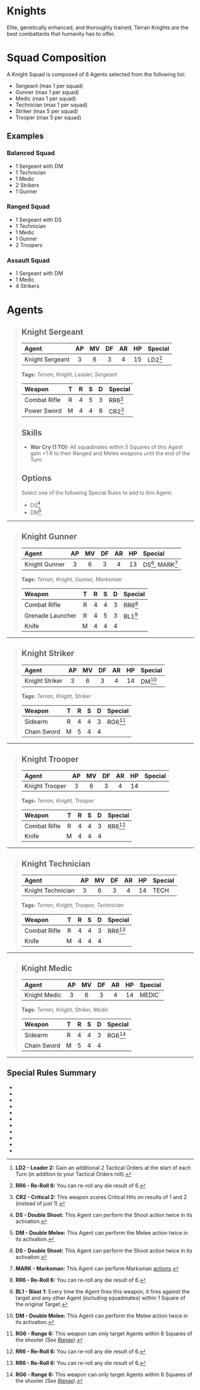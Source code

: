 # Knights

Elite, genetically enhanced, and thoroughly trained, Terran Knights are the best combattants that humanity has to offer.

# Squad Composition

A Knight Squad is composed of 6 Agents selected from the following list:
* Sergeant (max 1 per squad)
* Gunner (max 1 per squad)
* Medic (max 1 per squad)
* Technician (max 1 per squad)
* Striker (max 5 per squad)
* Trooper (max 5 per squad)

## Examples

### Balanced Squad

* 1 Sergeant with DM
* 1 Technician
* 1 Medic
* 2 Strikers
* 1 Gunner

### Ranged Squad

* 1 Sergeant with DS
* 1 Technician
* 1 Medic
* 1 Gunner
* 2 Troopers

### Assault Squad

* 1 Sergeant with DM
* 1 Medic
* 4 Strikers

# Agents

> ## Knight Sergeant
> 
> |Agent|AP|MV|DF|AR|HP|Special|
> |:---------------|:----:|:----:|:----:|:----:|:----:|:----|
> |Knight Sergeant|3|6|3|4|15|LD2[^LD2]|
> 
> **Tags:** *Terran, Knight, Leader, Sergeant*
> 
> |Weapon|T|R|S|D|Special|
> |:---------------|:----:|:----:|:----:|:----:|:----|
> |Combat Rifle|R|4|5|3|RR6[^RR6]|
> |Power Sword|M|4|4|8|CR2[^CR2]|
> 
> ## Skills
> 
> * **War Cry (1 TO):** All squadmates within 5 Squares of this Agent gain +1 R to their Ranged and Melee weapons until the end of the Turn.
> 
> ## Options
> 
> Select one of the following Special Rules to add to this Agent:
> * DS[^DS]
> * DM[^DM]

---

> ## Knight Gunner
> 
> |Agent|AP|MV|DF|AR|HP|Special|
> |:---------------|:----:|:----:|:----:|:----:|:----:|:----|
> |Knight Gunner|3|6|3|4|13|DS[^DS], MARK[^MARK]|
> 
> **Tags:** *Terran, Knight, Gunner, Marksman*
> 
> |Weapon|T|R|S|D|Special|
> |:---------------|:----:|:----:|:----:|:----:|:----|
> |Combat Rifle|R|4|4|3|RR6[^RR6]|
> |Grenade Launcher|R|4|5|3|BL1[^BL1]|
> |Knife|M|4|4|4||

---

> ## Knight Striker
> 
> |Agent|AP|MV|DF|AR|HP|Special|
> |:---------------|:----:|:----:|:----:|:----:|:----:|:----|
> |Knight Striker|3|6|3|4|14|DM[^DM]|
> 
> **Tags:** *Terran, Knight, Striker*
> 
> |Weapon|T|R|S|D|Special|
> |:---------------|:----:|:----:|:----:|:----:|:----|
> |Sidearm|R|4|4|3|RG6[^RG6]|
> |Chain Sword|M|5|4|4||

---

> ## Knight Trooper
> 
> |Agent|AP|MV|DF|AR|HP|Special|
> |:---------------|:----:|:----:|:----:|:----:|:----:|:----|
> |Knight Trooper|3|6|3|4|14||
> 
> **Tags:** *Terran, Knight, Trooper*
> 
> |Weapon|T|R|S|D|Special|
> |:---------------|:----:|:----:|:----:|:----:|:----|
> |Combat Rifle|R|4|4|3|RR6[^RR6]|
> |Knife|M|4|4|4||

---

> ## Knight Technician
> 
> |Agent|AP|MV|DF|AR|HP|Special|
> |:---------------|:----:|:----:|:----:|:----:|:----:|:----|
> |Knight Technician|3|6|3|4|14|TECH|
> 
> **Tags:** *Terran, Knight, Trooper, Technician*
> 
> |Weapon|T|R|S|D|Special|
> |:---------------|:----:|:----:|:----:|:----:|:----|
> |Combat Rifle|R|4|4|3|RR6[^RR6]|
> |Knife|M|4|4|4||

---

> ## Knight Medic
> 
> |Agent|AP|MV|DF|AR|HP|Special|
> |:---------------|:----:|:----:|:----:|:----:|:----:|:----|
> |Knight Medic|3|6|3|4|14|MEDIC`|
> 
> **Tags:** *Terran, Knight, Striker, Medic*
> 
> |Weapon|T|R|S|D|Special|
> |:---------------|:----:|:----:|:----:|:----:|:----|
> |Sidearm|R|4|4|3|RG6[^RG6]|
> |Chain Sword|M|5|4|4||

---

## Special Rules Summary

* [^LD2]: **LD2 - Leader 2:** Gain an additional 2 Tactical Orders at the start of each Turn (in addition to your Tactical Orders roll).
* [^DS]: **DS - Double Shoot:** This Agent can perform the Shoot action twice in its activation.
* [^DM]: **DM - Double Melee:** This Agent can perform the Melee action twice in its activation.
* [^TECH]: **TECH - Technician:** This Agent can perform Technical [actions](../../1.Rules/3.Actions/1.Actions.md#technical-actions).
* [^MEDIC]: **MEDIC - Medic:** This Agent can perform Medic [actions](../../1.Rules/3.Actions/1.Actions.md#medic-actions).
* [^MARK]: **MARK - Marksman:** This Agent can perform Marksman [actions](../../1.Rules/3.Actions/1.Actions.md#marksman-actions).
* [^BL1]: **BL1 - Blast 1:** Every time the Agent fires this weapon, it fires against the target and any other Agent (including squadmates) within 1 Square of the original Target.
* [^AM2]: **AM2 - Ammo 2:** This weapon can only be fired a maximum of twice in the battle.
* [^RG6]: **RG6 - Range 6:** This weapon can only target Agents within 6 Squares of the shooter *(See [Range](../../1.Rules/1.Introduction/3.BattleMap.md#distances-and-range))*.
* [^CR2]: **CR2 - Critical 2:** This weapon scores Critical Hits on results of 1 and 2 (instead of just 1).
* [^RR6]: **RR6 - Re-Roll 6:** You can re-roll any die result of 6.
